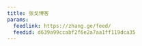 ```yaml
---
title: 张戈博客
params:
  feedlink: https://zhang.ge/feed/
  feedid: d639a99ccabf2f6e2a7aa1ff119dca35
---
```

